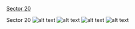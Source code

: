 [Sector 20](#sector20)

<a name = "sector20"></a>
Sector 20
![alt text](/images/XO-4_Sector_20/XO-4_Sector_20_a_TimeSeries.png)
![alt text](/images/XO-4_Sector_20/XO-4_Sector_20_b_FoldedLightCurve.png)
![alt text](/images/XO-4_Sector_20/XO-4_Sector_20_b_IndividualTransitsWithFit.png)
![alt text](/images/XO-4_Sector_20/XO-4_Sector_20_c_TimingResiduals.png)

